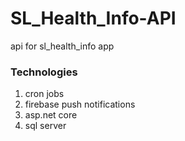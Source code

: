 # SL_Health_Info-API
api for sl_health_info app 

### Technologies
1. cron jobs
2. firebase push notifications 
3. asp.net core
4. sql server

